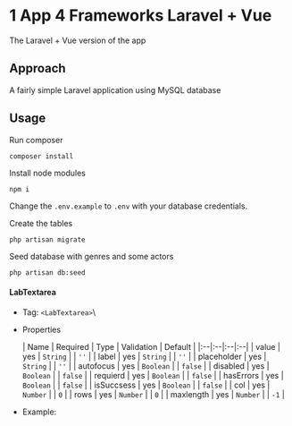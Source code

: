 # 1 App 4 Frameworks Laravel + Vue
The Laravel + Vue version of the app

## Approach
A fairly simple Laravel application using MySQL database

## Usage
Run composer

```
composer install
```

Install node modules

```
npm i
```

Change the `.env.example` to `.env` with your database credentials.

Create the tables

```
php artisan migrate
```

Seed database with genres and some actors

```
php artisan db:seed
```

#### LabTextarea
- Tag: `<LabTextarea>`\
- Properties

	| Name | Required | Type | Validation | Default |
	|:--|:--|:--|:--|
	| value | yes | `String` |  | `''` |
	| label | yes | `String` |  | `''` |
	| placeholder | yes | `String` |  | `''` |
	| autofocus | yes | `Boolean` |  | `false` |
	| disabled | yes | `Boolean` |  | `false` |
	| requierd  | yes | `Boolean` |  | `false` |
	| hasErrors | yes | `Boolean` |  | `false` |
	| isSuccsess | yes | `Boolean` |  | `false` |
	| col | yes | `Number` |  | `0` |
	| rows | yes | `Number` |  | `0` |
	| maxlength | yes | `Number` |  | `-1` |

- Example:
